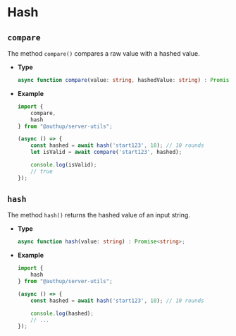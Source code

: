 # Hash

## `compare`

The method `compare()` compares a raw value with a hashed value. 

- **Type**
    ```ts
    async function compare(value: string, hashedValue: string) : Promise<boolean>;
    ```
- **Example**
    ```typescript
    import {
        compare,
        hash
    } from "@authup/server-utils";

    (async () => {
        const hashed = await hash('start123', 10); // 10 rounds
        let isValid = await compare('start123', hashed);
  
        console.log(isValid);
        // true
    });
    ```

## `hash`

The method `hash()` returns the hashed value of an input string.

- **Type**
    ```ts
    async function hash(value: string) : Promise<string>;
    ```
- **Example**
    ```typescript
    import {
        hash
    } from "@authup/server-utils";

    (async () => {
        const hashed = await hash('start123', 10); // 10 rounds
  
        console.log(hashed);
        // ...
    });
    ```
